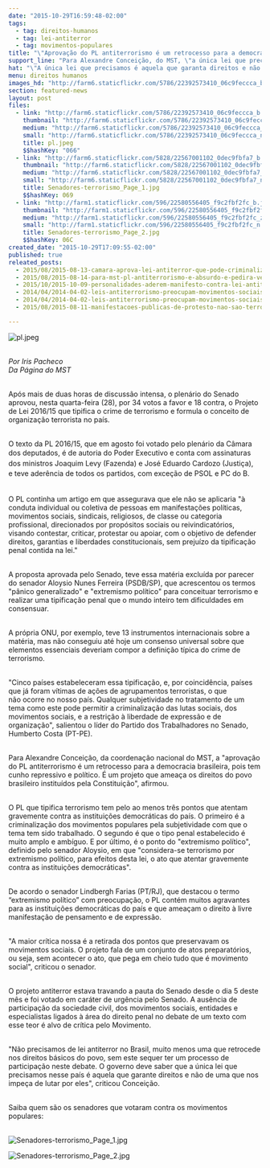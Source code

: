 ```yaml
---
date: "2015-10-29T16:59:48-02:00"
tags:
  - tag: direitos-humanos
  - tag: lei-antiterror
  - tag: movimentos-populares
title: "\"Aprovação do PL antiterrorismo é um retrocesso para a democracia\", afirma dirigente do MST"
support_line: "Para Alexandre Conceição, do MST, \"a única lei que precisamos é aquela que garanta direitos e não uma que nos impeça de lutar por eles.\""
hat: "\"A única lei que precisamos é aquela que garanta direitos e não uma que nos impeça de lutar por eles\", critica Conceição sobre "
menu: direitos humanos
images_hd: "http://farm6.staticflickr.com/5786/22392573410_06c9feccca_b.jpg"
section: featured-news
layout: post
files:
  - link: "http://farm6.staticflickr.com/5786/22392573410_06c9feccca_b.jpg"
    thumbnail: "http://farm6.staticflickr.com/5786/22392573410_06c9feccca_t.jpg"
    medium: "http://farm6.staticflickr.com/5786/22392573410_06c9feccca_z.jpg"
    small: "http://farm6.staticflickr.com/5786/22392573410_06c9feccca_n.jpg"
    title: pl.jpeg
    $$hashKey: "066"
  - link: "http://farm6.staticflickr.com/5828/22567001102_0dec9fbfa7_b.jpg"
    thumbnail: "http://farm6.staticflickr.com/5828/22567001102_0dec9fbfa7_t.jpg"
    medium: "http://farm6.staticflickr.com/5828/22567001102_0dec9fbfa7_z.jpg"
    small: "http://farm6.staticflickr.com/5828/22567001102_0dec9fbfa7_n.jpg"
    title: Senadores-terrorismo_Page_1.jpg
    $$hashKey: 069
  - link: "http://farm1.staticflickr.com/596/22580556405_f9c2fbf2fc_b.jpg"
    thumbnail: "http://farm1.staticflickr.com/596/22580556405_f9c2fbf2fc_t.jpg"
    medium: "http://farm1.staticflickr.com/596/22580556405_f9c2fbf2fc_z.jpg"
    small: "http://farm1.staticflickr.com/596/22580556405_f9c2fbf2fc_n.jpg"
    title: Senadores-terrorismo_Page_2.jpg
    $$hashKey: 06C
created_date: "2015-10-29T17:09:55-02:00"
published: true
releated_posts:
  - 2015/08/2015-08-13-camara-aprova-lei-antiterror-que-pode-criminalizar-movimentos-populares.md
  - 2015/08/2015-08-14-para-mst-pl-antiterrorismo-e-absurdo-e-pedira-veto-em-reuniao-com-dilma.md
  - 2015/10/2015-10-09-personalidades-aderem-manifesto-contra-lei-antiterror-senado-deve-votar-na-proxima-semana.md
  - 2014/04/2014-04-02-leis-antiterrorismo-preocupam-movimentos-sociais.md-e
  - 2014/04/2014-04-02-leis-antiterrorismo-preocupam-movimentos-sociais.md
  - 2015/08/2015-08-11-manifestacoes-publicas-de-protesto-nao-sao-terrorismo.md

---
```

<p><img alt="pl.jpeg" src="http://farm6.staticflickr.com/5786/22392573410_06c9feccca_b.jpg" /></p>

<p><br />
<em>Por Iris Pacheco<br />
Da P&aacute;gina do MST</em></p>

<p><br />
Ap&oacute;s mais de duas horas de discuss&atilde;o intensa, o plen&aacute;rio do Senado aprovou, nesta quarta-feira (28), por 34 votos a favor e 18 contra, o Projeto de Lei 2016/15 que tipifica o crime de terrorismo e formula o conceito de organiza&ccedil;&atilde;o terrorista no pa&iacute;s.</p>

<p><br />
O texto da PL 2016/15, que em agosto foi votado pelo plen&aacute;rio da C&acirc;mara dos deputados, &eacute;&nbsp;<span style="line-height: 20.8px;">de autoria do Poder Executivo e conta com assinaturas dos ministros Joaquim Levy (Fazenda) e Jos&eacute; Eduardo Cardozo (Justi&ccedil;a), e&nbsp;</span>teve ader&ecirc;ncia de todos os partidos, com exce&ccedil;&atilde;o de PSOL e PC do B.</p>

<p><br />
O PL&nbsp;continha um artigo em que assegurava que ele n&atilde;o se aplicaria &quot;&agrave; conduta individual ou coletiva de pessoas em manifesta&ccedil;&otilde;es pol&iacute;ticas, movimentos sociais, sindicais, religiosos, de classe ou categoria profissional, direcionados por prop&oacute;sitos sociais ou reivindicat&oacute;rios, visando contestar, criticar, protestar ou apoiar, com o objetivo de defender direitos, garantias e liberdades constitucionais, sem preju&iacute;zo da tipifica&ccedil;&atilde;o penal contida na lei.&quot;</p>

<p><br />
A proposta aprovada pelo Senado, teve essa mat&eacute;ria exclu&iacute;da por parecer do senador Aloysio Nunes Ferreira (PSDB/SP), que acrescentou os termos &quot;p&acirc;nico generalizado&quot; e &quot;extremismo pol&iacute;tico&quot; para conceituar terrorismo e realizar uma tipifica&ccedil;&atilde;o penal que o mundo inteiro tem dificuldades em consensuar.</p>

<p><br />
A pr&oacute;pria ONU, por exemplo, teve 13 instrumentos internacionais sobre a mat&eacute;ria, mas n&atilde;o conseguiu at&eacute; hoje um consenso universal sobre que elementos essenciais deveriam compor a defini&ccedil;&atilde;o t&iacute;pica do crime de terrorismo.</p>

<p><br />
&quot;Cinco pa&iacute;ses estabeleceram essa tipifica&ccedil;&atilde;o, e, por coincid&ecirc;ncia, pa&iacute;ses que j&aacute; foram v&iacute;timas de a&ccedil;&otilde;es de agrupamentos terroristas, o que n&atilde;o&nbsp;ocorre no nosso pa&iacute;s. Qualquer subjetividade no tratamento de um tema como este pode permitir a criminaliza&ccedil;&atilde;o das lutas sociais, dos movimentos sociais, e a restri&ccedil;&atilde;o &agrave; liberdade de express&atilde;o e de organiza&ccedil;&atilde;o&quot;, salientou o l&iacute;der do Partido dos Trabalhadores no Senado, Humberto Costa (PT-PE).</p>

<p><br />
Para Alexandre Concei&ccedil;&atilde;o, da coordena&ccedil;&atilde;o nacional do MST, a &quot;aprova&ccedil;&atilde;o do&nbsp;PL antiterrorismo &eacute; um retrocesso para a democracia brasileira,&nbsp;pois tem cunho repressivo e pol&iacute;tico. &Eacute; um&nbsp;projeto que amea&ccedil;a os direitos do povo brasileiro institu&iacute;dos pela Constitui&ccedil;&atilde;o&quot;, afirmou.</p>

<p><br />
O PL que tipifica terrorismo tem pelo ao menos tr&ecirc;s pontos que atentam gravemente contra as institui&ccedil;&otilde;es democr&aacute;ticas do pa&iacute;s. O primeiro &eacute; a criminaliza&ccedil;&atilde;o dos movimentos populares pela subjetividade com que o tema tem sido trabalhado. O segundo &eacute; que o tipo penal estabelecido &eacute; muito amplo e amb&iacute;guo. E por &uacute;ltimo, &eacute; o ponto do &quot;extremismo pol&iacute;tico&quot;, definido pelo senador Aloysio, em que &quot;considera-se terrorismo por extremismo pol&iacute;tico, para efeitos desta lei, o ato que atentar gravemente contra as institui&ccedil;&otilde;es democr&aacute;ticas&quot;.</p>

<p><br />
De acordo o senador Lindbergh Farias (PT/RJ), que destacou o termo &ldquo;extremismo pol&iacute;tico&rdquo; com preocupa&ccedil;&atilde;o, o PL cont&eacute;m muitos agravantes para as institui&ccedil;&otilde;es democr&aacute;ticas do pa&iacute;s e que amea&ccedil;am o direito &agrave; livre manifesta&ccedil;&atilde;o de pensamento e de express&atilde;o.</p>

<p><br />
&quot;A maior cr&iacute;tica nossa &eacute; a retirada dos pontos que preservavam os movimentos sociais. O projeto fala de um conjunto de atos preparat&oacute;rios, ou seja, sem acontecer o ato, que pega em cheio tudo que &eacute; movimento social&quot;, criticou o senador.</p>

<p><br />
O projeto antiterror estava travando a pauta do Senado desde o dia 5 deste m&ecirc;s&nbsp;e foi votado em car&aacute;ter de urg&ecirc;ncia pelo Senado. A aus&ecirc;ncia de participa&ccedil;&atilde;o da sociedade civil, dos movimentos sociais, entidades e especialistas ligados &agrave; &aacute;rea do direito penal no debate de um texto com esse teor &eacute; alvo de cr&iacute;tica pelo Movimento.</p>

<p><br />
&quot;N&atilde;o precisamos de lei antiterror no Brasil, muito menos uma que retrocede nos direitos b&aacute;sicos do povo, sem este sequer ter um processo de participa&ccedil;&atilde;o neste debate. O governo deve saber que a &uacute;nica lei que precisamos nesse pa&iacute;s &eacute; aquela que garante direitos e n&atilde;o de uma que nos impe&ccedil;a de lutar por eles&quot;, criticou Concei&ccedil;&atilde;o.</p>

<p><br />
Saiba quem s&atilde;o os senadores que votaram contra os movimentos populares:<br />
&nbsp;</p>

<p><img alt="Senadores-terrorismo_Page_1.jpg" src="http://farm6.staticflickr.com/5828/22567001102_0dec9fbfa7_b.jpg" /></p>

<p><img alt="Senadores-terrorismo_Page_2.jpg" src="http://farm1.staticflickr.com/596/22580556405_f9c2fbf2fc_b.jpg" /></p>

<p>&nbsp;</p>
